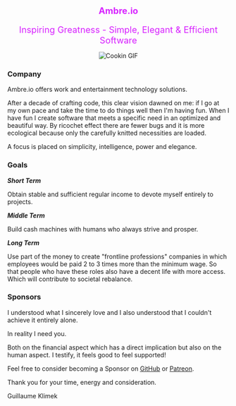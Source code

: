 <h1 align=center>
   <div style="color: #D724FF; padding-top: 10px; font-size: 20px">Ambre.io</div>
</h1>
<p align="center">
   <span style="color: #D724FF; font-size: 20px">Inspiring Greatness - Simple, Elegant & Efficient Software</span>
</p>
<p align="center">
   <img src="https://media.giphy.com/media/v1.Y2lkPTc5MGI3NjExd3lmN3pyN3F0N3ZzNjVmaHhwbWVrdnI3dHcxamk5dDZoYnRvZHVlZyZlcD12MV9pbnRlcm5hbF9naWZfYnlfaWQmY3Q9Zw/wX4DkGDuv8ZQb5S5hd/giphy.gif" alt="Cookin GIF" />
</p>

### Company

Ambre.io offers work and entertainment technology solutions.

After a decade of crafting code, this clear vision dawned on me: if I go at my own pace and take the time to do things well then I'm having fun. When I have fun I create software that meets a specific need in an optimized and beautiful way. By ricochet effect there are fewer bugs and it is more ecological because only the carefully knitted necessities are loaded.

A focus is placed on simplicity, intelligence, power and elegance.

### Goals

***Short Term***

Obtain stable and sufficient regular income to devote myself entirely to projects.

***Middle Term***
 
Build cash machines with humans who always strive and prosper.

***Long Term***

Use part of the money to create "frontline professions" companies in which employees would be paid 2 to 3 times more than the minimum wage. So that people who have these roles also have a decent life with more access. Which will contribute to societal rebalance.

### Sponsors

I understood what I sincerely love and I also understood that I couldn't achieve it entirely alone.

In reality I need you.

Both on the financial aspect which has a direct implication but also on the human aspect. I testify, it feels good to feel supported!

Feel free to consider becoming a Sponsor on [GitHub](https://github.com/Ambre-io) or [Patreon](https://www.patreon.com/user?u=117579457).

Thank you for your time, energy and consideration.

Guillaume Klimek
